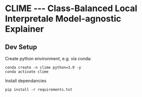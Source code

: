 # CLIME --- Class-Balanced Local Interpretale Model-agnostic Explainer 



## Dev Setup
Create python environment, e.g. via conda:
```
conda create -n clime python=3.9 -y
conda activate clime
```
Install dependancies
```
pip install -r requirements.txt
```
